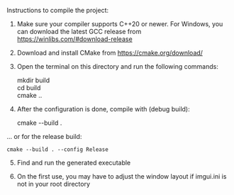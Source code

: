 Instructions to compile the project:

1. Make sure your compiler supports C++20 or newer.
   For Windows, you can download the latest GCC release from https://winlibs.com/#download-release

2. Download and install CMake from https://cmake.org/download/

3. Open the terminal on this directory and run the following commands:

    mkdir build \
    cd build \
    cmake ..

4. After the configuration is done, compile with (debug build):

    cmake --build .

... or for the release build:

    cmake --build . --config Release

5. Find and run the generated executable

6. On the first use, you may have to adjust the window layout if imgui.ini is not in your root directory
